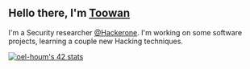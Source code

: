 <h2>Hello there, I'm <a href="https://www.toowan.xyz">Toowan</a></h2>
<p>I'm a Security researcher <a href="https://hackerone.com/toowansec">@Hackerone</a>. I'm working on some software projects, learning a couple new Hacking techniques.</p>

[![oel-houm's 42 stats](https://badge.mediaplus.ma/greenbinary/oel-houm?1337Badge=off&42Network=off)](https://github.com/oakoudad/badge42)

